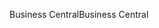 <span data-ttu-id="9f3bd-101">Business Central</span><span class="sxs-lookup"><span data-stu-id="9f3bd-101">Business Central</span></span>
